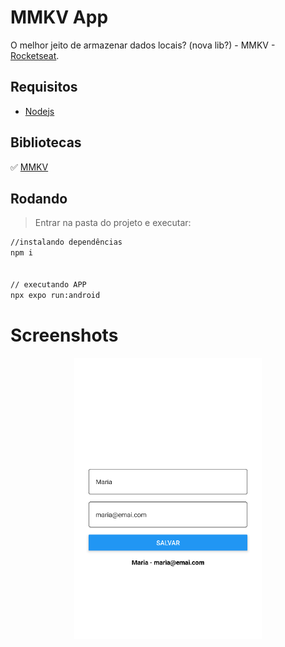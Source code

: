 # MMKV App
O melhor jeito de armazenar dados locais? (nova lib?) - MMKV - [Rocketseat](https://www.youtube.com/watch?v=ZSzEf7-6EsA&ab_channel=Rocketseat).

## Requisitos
- [Nodejs](https://nodejs.org/en/download/)

## Bibliotecas
:white_check_mark:	[MMKV](https://www.npmjs.com/package/react-native-mmkv)

## Rodando
> Entrar na pasta do projeto e executar: 

```sh 
//instalando dependências 
npm i 


// executando APP
npx expo run:android
```

# Screenshots
<p align="center">
  <img src="https://github.com/karenyov/mmkvApp/blob/main/app.png" width="300">
</p>
